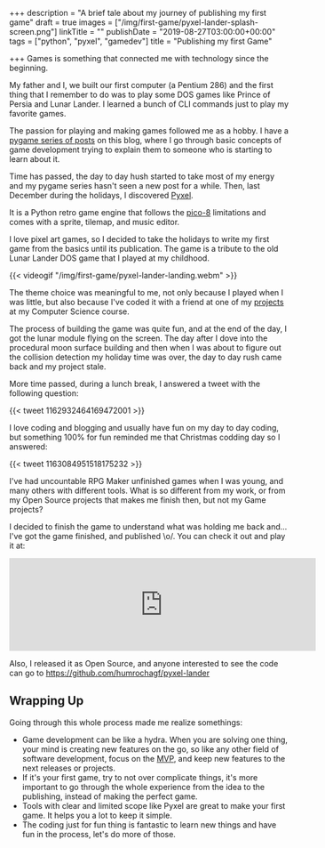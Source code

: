 +++
description = "A brief tale about my journey of publishing my first game"
draft = true
images = ["/img/first-game/pyxel-lander-splash-screen.png"]
linkTitle = ""
publishDate = "2019-08-27T03:00:00+00:00"
tags = ["python", "pyxel", "gamedev"]
title = "Publishing my first Game"

+++
Games is something that connected me with technology since the beginning.

My father and I, we built our first computer (a Pentium 286) and the first thing that I remember to do was to play some DOS games like Prince of Persia and Lunar Lander. I learned a bunch of CLI commands just to play my favorite games.

The passion for playing and making games followed me as a hobby. I have a [pygame series of posts](https://humberto.io/tags/pygame/) on this blog, where I go through basic concepts of game development trying to explain them to someone who is starting to learn about it.

Time has passed, the day to day hush started to take most of my energy and my pygame series hasn't seen a new post for a while. Then, last December during the holidays, I discovered [Pyxel](https://github.com/kitao/pyxel).

It is a Python retro game engine that follows the [pico-8](https://en.wikipedia.org/wiki/Pico-8) limitations and comes with a sprite, tilemap, and music editor.

I love pixel art games, so I decided to take the holidays to write my first game from the basics until its publication. The game is a tribute to the old Lunar Lander DOS game that I played at my childhood.

{{< videogif "/img/first-game/pyxel-lander-landing.webm" >}}

The theme choice was meaningful to me, not only because I played when I was little, but also because I've coded it with a friend at one of my [projects](https://github.com/ravishi/lunar-lander-ex/commits/master) at my Computer Science course. 

The process of building the game was quite fun, and at the end of the day, I got the lunar module flying on the screen. The day after I dove into the procedural moon surface building and then when I was about to figure out the collision detection my holiday time was over, the day to day rush came back and my project stale.

More time passed, during a lunch break, I answered a tweet with the following question:

{{< tweet 1162932464169472001 >}}

I love coding and blogging and usually have fun on my day to day coding, but something 100% for fun reminded me that Christmas codding day so I answered:

{{< tweet 1163084951518175232 >}}

I've had uncountable RPG Maker unfinished games when I was young, and many others with different tools. What is so different from my work, or from my Open Source projects that makes me finish then, but not my Game projects?

I decided to finish the game to understand what was holding me back and... I've got the game finished, and published \o/. You can check it out and play it at:

<iframe class="itchio" src="https://itch.io/embed/471797?linkback=true" width="552" height="167" frameborder="0"></iframe>

Also, I released it as Open Source, and anyone interested to see the code can go to https://github.com/humrochagf/pyxel-lander

## Wrapping Up

Going through this whole process made me realize somethings:

- Game development can be like a hydra. When you are solving one thing, your mind is creating new features on the go, so like any other field of software development, focus on the [MVP](https://en.wikipedia.org/wiki/Minimum_viable_product), and keep new features to the next releases or projects.
- If it's your first game, try to not over complicate things, it's more important to go through the whole experience from the idea to the publishing, instead of making the perfect game.
- Tools with clear and limited scope like Pyxel are great to make your first game. It helps you a lot to keep it simple.
- The coding just for fun thing is fantastic to learn new things and have fun in the process, let's do more of those.